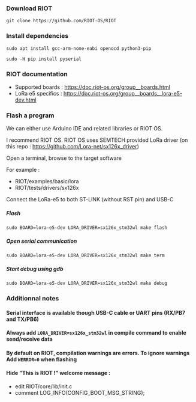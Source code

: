 ### Download RIOT
```
git clone https://github.com/RIOT-OS/RIOT
```

### Install dependencies
```
sudo apt install gcc-arm-none-eabi openocd python3-pip

sudo -H pip install pyserial
```

### RIOT documentation
- Supported boards : https://doc.riot-os.org/group__boards.html
- LoRa e5 specifics : https://doc.riot-os.org/group__boards__lora-e5-dev.html



### Flash a program

We can either use Arduino IDE and related libraries or RIOT OS.

I recommend RIOT OS.
RIOT OS uses SEMTECH provided LoRa driver (on this repo : https://github.com/Lora-net/sx126x_driver)


Open a terminal, browse to the target software

For example : 
- RIOT/examples/basic/lora
- RIOT/tests/drivers/sx126x

Connect the LoRa-e5 to both ST-LINK (without RST pin) and USB-C

##### Flash
```
sudo BOARD=lora-e5-dev LORA_DRIVER=sx126x_stm32wl make flash
```
##### Open serial communication
```
sudo BOARD=lora-e5-dev LORA_DRIVER=sx126x_stm32wl make term
```

##### Start debug using gdb
```
sudo BOARD=lora-e5-dev LORA_DRIVER=sx126x_stm32wl make debug
```

### Additionnal notes

#### Serial interface is available though USB-C cable or UART pins (RX/PB7 and TX/PB6)

#### Always add `LORA_DRIVER=sx126x_stm32wl` in compile command to enable send/receive data

#### By default on RIOT, compilation warnings are errors. To ignore warnings Add `WERROR=0` when flashing

#### Hide "This is RIOT !" welcome message :
- edit RIOT/core/lib/init.c
- comment LOG_INFO(CONFIG_BOOT_MSG_STRING);

